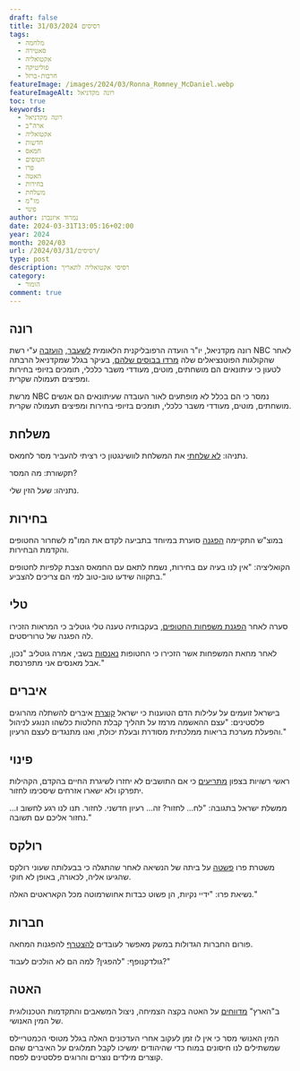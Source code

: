 ```yaml
---
draft: false
title: רסיסים 31/03/2024
tags:
  - מלחמה
  - סאטירה
  - אקטואליה
  - פוליטיקה
  - חרבות-ברזל
featureImage: /images/2024/03/Ronna_Romney_McDaniel.webp
featureImageAlt: רונה מקדניאל
toc: true
keywords:
  - רונה מקדניאל
  - ארה"ב
  - אקטואליה
  - חדשות
  - חמאס
  - חטופים
  - פרו
  - האטה
  - בחירות
  - משלחת
  - מו"מ
  - פינוי
author: נמרוד איזנברג
date: 2024-03-31T13:05:16+02:00
year: 2024
month: 2024/03
url: /2024/03/31/רסיסים/
type: post
description: רסיסי אקטואליה לתאריך
category:
  - הומור
comment: true
---
```

## רונה
רונה מקדניאל, יו"ר הועדה הרפובליקנית הלאומית [לשעבר](https://www.ynet.co.il/news/article/bk7oup9np), [הועזבה](https://edition.cnn.com/2024/03/26/media/nbc-news-ousts-ronna-mcdaniel/index.html) ע"י רשת NBC לאחר שהקולגות הפוטנציאלים שלה [מרדו בבוסים שלהם](https://www.ynet.co.il/news/article/s16jzi11k0), בעיקר בגלל שמקדניאל הרבתה לטעון כי עיתונאים הם מושחתים, מוטים, מעודדי משבר כלכלי, תומכים בזיופי בחירות ומפיצים תעמולה שקרית.

מרשת NBC נמסר כי הם בכלל לא מופתעים לאור העובדה שעיתונאים הם אנשים מושחתים, מוטים, מעודדי משבר כלכלי, תומכים בזיופי בחירות ומפיצים תעמולה שקרית.
## משלחת
נתניהו: [לא שלחתי](https://www.haaretz.co.il/news/politics/war-2023/2024-03-27/ty-article-live/0000018e-7ce0-d9f5-a7ae-7eed93b10000?liveBlogItemId=448581976#448581976) את המשלחת לוושינגטון כי רציתי להעביר מסר לחמאס.

תקשורת: מה המסר?

נתניהו: שעל הזין שלי.
## בחירות
במוצ"ש התקיימה [הפגנה](https://www.ynet.co.il/news/article/sycr3cby0) סוערת במיוחד בתביעה לקדם את המו"מ לשחרור החטופים והקדמת הבחירות.

הקואליציה: "אין לנו בעיה עם בחירות, נשמח לתאם עם החמאס הצבת קלפיות לחטופים בתקווה שידעו טוב-טוב למי הם צריכים להצביע."
## טלי
סערה לאחר [הפגנת משפחות החטופים](https://www.ynet.co.il/news/article/r1ype9ly0), בעקבותיה טענה טלי גוטליב כי המראות הזכירו לה הפגנה של טרוריסטים.

לאחר מחאת המשפחות אשר הזכירו כי החטופות [נאנסות](https://www.mako.co.il/news-military/2024_q1/Article-2b96e577d8b7e81026.htm) בשבי, אמרה גוטליב "נכון, אבל מאנסים אני מתפרנסת."
## איברים
בישראל זועמים על עלילות הדם הטוענות כי ישראל [קוצרת](https://www.the7eye.org.il/515023) איברים להשתלה מהרוגים פלסטינים: "עצם ההאשמה מרמז על תהליך קבלת החלטות כלשהו הנוגע לניהול והפעלת מערכת בריאות ממלכתית מסודרת ובעלת יכולת, ואנו מתנגדים לעצם הרעיון."
## פינוי
ראשי רשויות בצפון [מתריעים](https://www.haaretz.co.il/news/politics/2024-03-31/ty-article-magazine/.premium/0000018e-7fc0-d9f5-a7ae-7fcd0b140000) כי אם התושבים לא יחזרו לשיגרת החיים בהקדם, הקהילות יתפרקו ולא ישארו אזרחים שיסכימו לחזור.

ממשלת ישראל בתגובה: "לח... לחזור? זה... רעיון חדשני. לחזור. תנו לנו רגע לחשוב ו... נחזור אליכם עם תשובה."
## רולקס
משטרת פרו [פשטה](https://www.haaretz.co.il/news/world/america/2024-03-31/ty-article/.premium/0000018e-9357-d9a4-a7bf-df5feca60000) על ביתה של הנשיאה לאחר שהתגלה כי בבעלותה שעוני רולקס שהגיעו אליה, לכאורה, באופן לא חוקי.

נשיאת פרו: "ידיי נקיות, הן פשוט כבדות אחושרמוטה מכל הקאראטים האלה."
## חברות
פורום החברות הגדולות במשק מאפשר לעובדים [להצטרף](https://www.haaretz.co.il/tmr/news/2024-03-31/ty-article/0000018e-934d-d229-adae-93dfaed70000) להפגנות המחאה.

גולדקנופף: "להפגין? למה הם לא הולכים לעבוד?"
## האטה
ב"הארץ" [מדווחים](https://www.haaretz.co.il/news/politi/2024-03-31/ty-article/.premium/0000018e-90bc-d9a4-a7bf-dcfdb57a0000) על האטה בקצה הצמיחה, ניצול המשאבים והתקדמות הטכנולוגית של המין האנושי.

המין האנושי מסר כי אין לו זמן לעקוב אחרי העדכונים האלה בגלל מטוסי הכמטריילס שמשתילים לנו חיסונים במוח כדי שהיהודים ימשיכו לקבל תמלוגים על האיברים שהם קוצרים מילדים נוצרים והרוגים פלסטינים לפסח.
